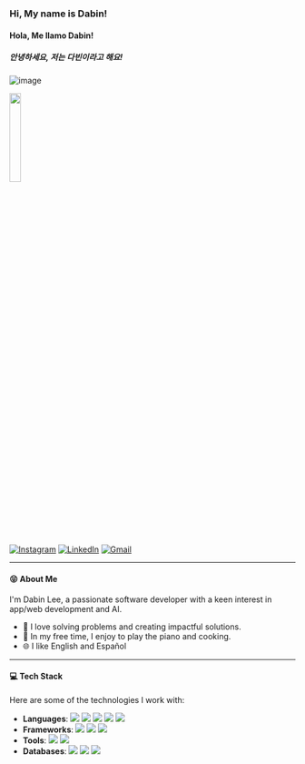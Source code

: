 
### Hi, My name is Dabin!

#### Hola, Me llamo Dabin!

##### 안녕하세요, 저는 다빈이라고 해요!            

![image](https://github.com/user-attachments/assets/1aa0b70f-e7e1-4005-95c8-2f9657ba0580)


<img src="https://github.com/Dobbinci/Dobbinci/assets/95361587/833fdcd3-676d-41b8-b913-54a61c7aad23" width=20% height=20%/>

[<img src="https://img.shields.io/badge/Instagram-E4405F?style=for-the-badge&logo=instagram&logoColor=white" alt="Instagram"/>](https://www.instagram.com/gentianaceaen?igshid=OGQ5ZDc2ODk2ZA%3D%3D&utm_source=qr) [<img src="https://img.shields.io/badge/LinkedIn-0077B5?style=for-the-badge&logo=linkedin&logoColor=white" alt="LinkedIn">](https://www.instagram.com/gentianaceaen?igshid=OGQ5ZDc2ODk2ZA%3D%3D&utm_source=qr) [<img src="https://img.shields.io/badge/Gmail-D14836?style=for-the-badge&logo=gmail&logoColor=white" alt="Gmail"/>](mailto:davinlsj@gmail.com)



---

#### :stuck_out_tongue_closed_eyes: About Me

I'm Dabin Lee, a passionate software developer with a keen interest in app/web development and AI. 
- :pencil: I love solving problems and creating impactful solutions.
- :musical_keyboard: In my free time, I enjoy to play the piano and cooking.
- :globe_with_meridians: I like English and Español

---

#### :computer: Tech Stack

Here are some of the technologies I work with:

- **Languages**: <img src="https://img.shields.io/badge/Java-FF7F00?style=for-the-badge&logo=Java&logoColor=white"/> <img src="https://img.shields.io/badge/Python-FFD43B?style=for-the-badge&logo=python&logoColor=blue"/> <img src="https://img.shields.io/badge/Flutter-02569B?style=for-the-badge&logo=flutter&logoColor=white"/> <img src="https://img.shields.io/badge/C-00599C?style=for-the-badge&logo=c&logoColor=white"/> <img src="https://img.shields.io/badge/C%2B%2B-00599C?style=for-the-badge&logo=c%2B%2B&logoColor=white"/> 
- **Frameworks**: <img src="https://img.shields.io/badge/Spring-6DB33F?style=for-the-badge&logo=spring&logoColor=white"/> <img src="https://img.shields.io/badge/Spring_Boot-F2F4F9?style=for-the-badge&logo=spring-boot"/> <img src="https://img.shields.io/badge/Flask-000000?style=for-the-badge&logo=flask&logoColor=white"/>
- **Tools**: <img src="https://img.shields.io/badge/Notion-000000?style=for-the-badge&logo=notion&logoColor=white"/> <img src="https://img.shields.io/badge/Naver Cloud-03C75A?style=for-the-badge&logo=Naver&logoColor=white"/>
- **Databases**: <img src="https://img.shields.io/badge/MySQL-005C84?style=for-the-badge&logo=mysql&logoColor=white"/> <img src="https://img.shields.io/badge/MariaDB-003545?style=for-the-badge&logo=mariadb&logoColor=white"/> <img src="https://img.shields.io/badge/firebase-ffca28?style=for-the-badge&logo=firebase&logoColor=black"/>








<!--
**Dobbinci/Dobbinci** is a ✨ _special_ ✨ repository because its `README.md` (this file) appears on your GitHub profile.

Here are some ideas to get you started:

- 🔭 I’m currently working on ...
- 🌱 I’m currently learning ...
- 👯 I’m looking to collaborate on ...
- 🤔 I’m looking for help with ...
- 💬 Ask me about ...
- 📫 How to reach me: ...
- 😄 Pronouns: ...
- ⚡ Fun fact: ...
-->
